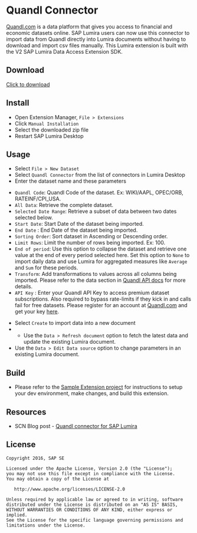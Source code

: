 Quandl Connector
==========================================================
[Quandl.com](https://www.quandl.com) is a data platform that gives you access to financial and economic datasets online. SAP Lumira users can now use this connector to import data from Quandl directly into Lumira documents without having to download and import csv files manually. This Lumira extension is built with the V2 SAP Lumira Data Access Extension SDK.

Download
-----------------
[Click to download](https://github.com/SAP/lumira-extension-da-quandl-connector/blob/master/install-extension/com.sap.bi.da.extension.quandlextension_1.30.0.201610241554.zip?raw=true)

Install
-----------------
* Open Extension Manager, `File > Extensions`
* Click `Manual Installation`
* Select the downloaded zip file
* Restart SAP Lumira Desktop

Usage
----------
* Select `File > New Dataset`
* Select `Quandl Connector` from the list of connectors in Lumira Desktop
* Enter the dataset name and these parameters
 + `Quandl Code`: Quandl Code of the dataset. Ex: WIKI/AAPL, OPEC/ORB, RATEINF/CPI_USA.
 + `All Data`: Retrieve the complete dataset. 
 + `Selected Date Range`: Retrieve a subset of data between two dates selected below. 
 + `Start Date`: Start Date of the dataset being imported.
 + `End Date` : End Date of the dataset being imported.
 + `Sorting Order`: Sort dataset in Ascending or Descending order.
 + `Limit Rows`: Limit the number of rows being imported. Ex: 100.
 + `End of period`: Use this option to collapse the dataset and retrieve one value at the end of every period selected here. Set this option to `None` to import daily data and use Lumira for aggregated measures like `Average` and `Sum` for these periods.
 + `Transform`: Add transformations to values across all columns being imported. Please refer to the data section in [Quandl API docs](https://www.quandl.com/docs/api?csv#data) for more details.
 + `API Key` : Enter your Quandl API Key to access premium dataset subscriptions. Also required to bypass rate-limits if they kick in and calls fail for free datasets. Please register for an account at [Quandl.com](https://www.quandl.com/users/sign_up) and get your key [here](https://www.quandl.com/account/api).
* Select `Create` to import data into a new document
* * Use the `Data > Refresh document` option to fetch the latest data and update the existing Lumira document.
* Use the `Data > Edit Data source` option to change parameters in an existing Lumira document.

Build
-----------------
* Please refer to the [Sample Extension project](https://github.com/SAP/lumira-extension-da-sample) for instructions to setup your dev environment, make changes, and build this extension.

Resources
-----------
* SCN Blog post - [Quandl connector for SAP Lumira](http://scn.sap.com/community/lumira/blog/2016/01/05/quandl-connector-for-sap-lumira)

License
---------

    Copyright 2016, SAP SE

    Licensed under the Apache License, Version 2.0 (the "License");
    you may not use this file except in compliance with the License.
    You may obtain a copy of the License at

       http://www.apache.org/licenses/LICENSE-2.0

    Unless required by applicable law or agreed to in writing, software
    distributed under the License is distributed on an "AS IS" BASIS,
    WITHOUT WARRANTIES OR CONDITIONS OF ANY KIND, either express or implied.
    See the License for the specific language governing permissions and
    limitations under the License.

 [1]: https://github.com/SAP/lumira-extension-da-quandl-connector
